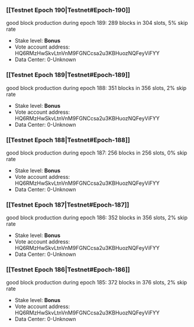 ### [[Testnet Epoch 190|Testnet#Epoch-190]]
good block production during epoch 189: 289 blocks in 304 slots, 5% skip rate
* Stake level: **Bonus** 
* Vote account address: HQ6RMzHwSkvLtnVnM9FGNCcsa2u3KBHuozNQFeyViFYY
* Data Center: 0-Unknown
### [[Testnet Epoch 189|Testnet#Epoch-189]]
good block production during epoch 188: 351 blocks in 356 slots, 2% skip rate
* Stake level: **Bonus** 
* Vote account address: HQ6RMzHwSkvLtnVnM9FGNCcsa2u3KBHuozNQFeyViFYY
* Data Center: 0-Unknown
### [[Testnet Epoch 188|Testnet#Epoch-188]]
good block production during epoch 187: 256 blocks in 256 slots, 0% skip rate
* Stake level: **Bonus** 
* Vote account address: HQ6RMzHwSkvLtnVnM9FGNCcsa2u3KBHuozNQFeyViFYY
* Data Center: 0-Unknown
### [[Testnet Epoch 187|Testnet#Epoch-187]]
good block production during epoch 186: 352 blocks in 356 slots, 2% skip rate
* Stake level: **Bonus** 
* Vote account address: HQ6RMzHwSkvLtnVnM9FGNCcsa2u3KBHuozNQFeyViFYY
* Data Center: 0-Unknown
### [[Testnet Epoch 186|Testnet#Epoch-186]]
good block production during epoch 185: 372 blocks in 376 slots, 2% skip rate
* Stake level: **Bonus** 
* Vote account address: HQ6RMzHwSkvLtnVnM9FGNCcsa2u3KBHuozNQFeyViFYY
* Data Center: 0-Unknown